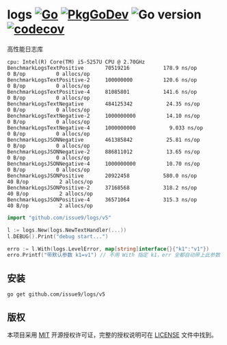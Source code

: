 logs
[![Go](https://github.com/issue9/logs/workflows/Go/badge.svg)](https://github.com/issue9/logs/actions?query=workflow%3AGo)
[![PkgGoDev](https://pkg.go.dev/badge/github.com/issue9/logs/v5)](https://pkg.go.dev/github.com/issue9/logs/v5)
![Go version](https://img.shields.io/github/go-mod/go-version/issue9/logs)
[![codecov](https://codecov.io/gh/issue9/logs/branch/master/graph/badge.svg)](https://codecov.io/gh/issue9/logs)
======

高性能日志库

```
cpu: Intel(R) Core(TM) i5-5257U CPU @ 2.70GHz
BenchmarkLogsTextPositive     	70519216	       178.9 ns/op	       0 B/op	       0 allocs/op
BenchmarkLogsTextPositive-2   	100000000	       120.6 ns/op	       0 B/op	       0 allocs/op
BenchmarkLogsTextPositive-4   	81085801	       141.6 ns/op	       0 B/op	       0 allocs/op
BenchmarkLogsTextNegative     	484125342	        24.35 ns/op	       0 B/op	       0 allocs/op
BenchmarkLogsTextNegative-2   	1000000000	        14.10 ns/op	       0 B/op	       0 allocs/op
BenchmarkLogsTextNegative-4   	1000000000	         9.033 ns/op	       0 B/op	       0 allocs/op
BenchmarkLogsJSONNegative     	461385842	        25.81 ns/op	       0 B/op	       0 allocs/op
BenchmarkLogsJSONNegative-2   	886811012	        13.65 ns/op	       0 B/op	       0 allocs/op
BenchmarkLogsJSONNegative-4   	1000000000	        10.70 ns/op	       0 B/op	       0 allocs/op
BenchmarkLogsJSONPositive     	20922458	       580.0 ns/op	      40 B/op	       2 allocs/op
BenchmarkLogsJSONPositive-2   	37168568	       318.2 ns/op	      40 B/op	       2 allocs/op
BenchmarkLogsJSONPositive-4   	36571064	       315.3 ns/op	      40 B/op	       2 allocs/op
```

```go
import "github.com/issue9/logs/v5"

l := logs.New(logs.NewTextHandler(...))
l.DEBUG().Print("debug start...")

erro := l.With(logs.LevelError, map[string]interface{}{"k1":"v1"})
erro.Printf("带默认参数 k1=v1") // 不用 With 指定 k1，err 全都自动带上此参数
```

安装
---

```shell
go get github.com/issue9/logs/v5
```

版权
---

本项目采用 [MIT](https://opensource.org/licenses/MIT) 开源授权许可证，完整的授权说明可在 [LICENSE](LICENSE) 文件中找到。
